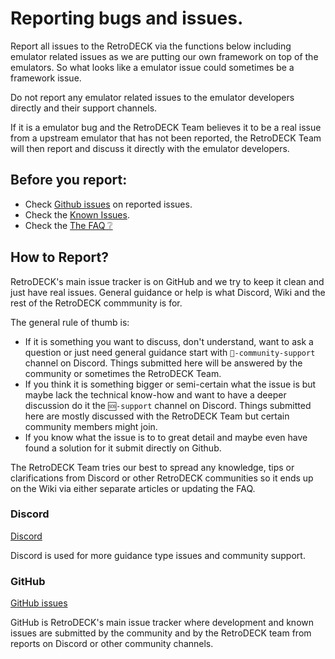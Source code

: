 # Reporting bugs and issues.

Report all issues to the RetroDECK via the functions below including emulator related issues as we are putting our own framework on top of the emulators. So what looks like a emulator issue could sometimes be a framework issue.

Do not report any emulator related issues to the emulator developers directly and their support channels.

If it is a emulator bug and the RetroDECK Team believes it to be a real issue from a upstream emulator that has not been reported, the RetroDECK Team will then report and discuss it directly with the emulator developers.

## Before you report:
- Check [Github issues](https://github.com/XargonWan/RetroDECK/issues/) on reported issues.
- Check the [Known Issues](../wiki_bugs/known-issues.md).
- Check the [The FAQ ❔](../wiki_general/faq.md)

## How to Report?

RetroDECK's main issue tracker is on GitHub and we try to keep it clean and just have real issues.
General guidance or help is what Discord, Wiki and the rest of the RetroDECK commmunity is for.

The general rule of thumb is:

- If it is something you want to discuss, don't understand, want to ask a question or just need general guidance start with `🤝-community-support` channel on Discord. Things submitted here will be answered by the community or sometimes the RetroDECK Team.
- If you think it is something bigger or semi-certain what the issue is but maybe lack the technical know-how and want to have a deeper discussion do it the `🆘-support` channel on Discord. Things submitted here are mostly discussed with the RetroDECK Team but certain community members might join.
- If you know what the issue is to to great detail and maybe even have found a solution for it submit directly on Github.

The RetroDECK Team tries our best to spread any knowledge, tips or clarifications from Discord or other RetroDECK communities so it ends up on the Wiki via either separate articles or updating the FAQ.

### Discord

[Discord](https://discord.gg/Dz3szYsP8g)

Discord is used for more guidance type issues and community support.

### GitHub

[GitHub issues](https://github.com/XargonWan/RetroDECK/issues/)

GitHub is RetroDECK's main issue tracker where development and known issues are submitted by the community and by the RetroDECK team from reports on Discord or other community channels.
